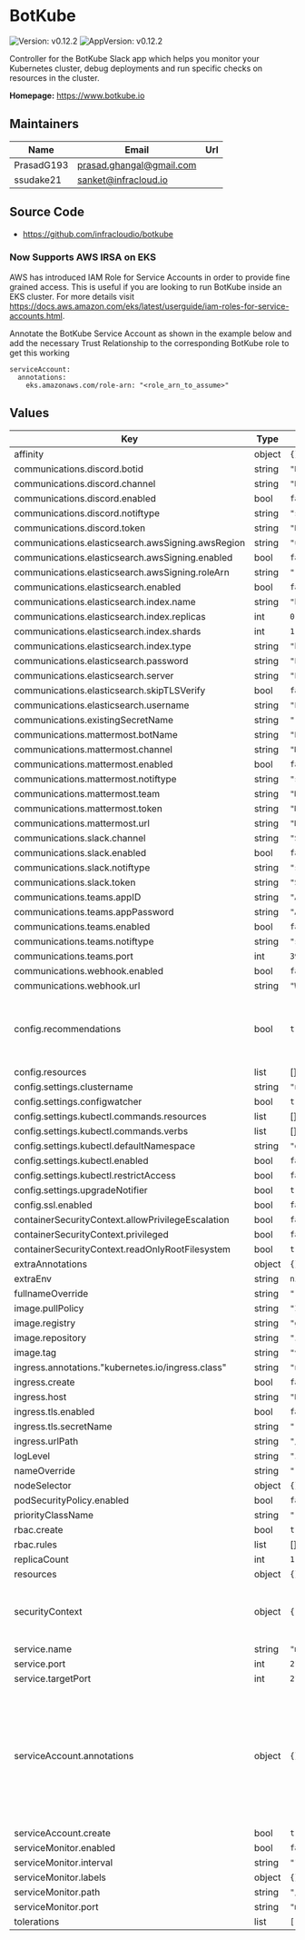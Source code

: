 # BotKube

![Version: v0.12.2](https://img.shields.io/badge/Version-v0.12.2-informational?style=flat-square) ![AppVersion: v0.12.2](https://img.shields.io/badge/AppVersion-v0.12.2-informational?style=flat-square)

Controller for the BotKube Slack app which helps you monitor your Kubernetes cluster, debug deployments and run specific checks on resources in the cluster.

**Homepage:** <https://www.botkube.io>

## Maintainers

| Name | Email | Url |
| ---- | ------ | --- |
| PrasadG193 | prasad.ghangal@gmail.com |  |
| ssudake21 | sanket@infracloud.io |  |

## Source Code

* <https://github.com/infracloudio/botkube>

### Now Supports AWS IRSA on EKS

AWS has introduced IAM Role for Service Accounts in order to provide fine grained access. This is useful if you are looking to run BotKube inside an EKS cluster. For more details visit https://docs.aws.amazon.com/eks/latest/userguide/iam-roles-for-service-accounts.html.

Annotate the BotKube Service Account as shown in the example below and add the necessary Trust Relationship to the corresponding BotKube role to get this working

```
serviceAccount:
  annotations:
    eks.amazonaws.com/role-arn: "<role_arn_to_assume>"
```

## Values

| Key | Type | Default | Description |
|-----|------|---------|-------------|
| affinity | object | `{}` |  |
| communications.discord.botid | string | `"DISCORD_BOT_ID"` |  |
| communications.discord.channel | string | `"DISCORD_CHANNEL_ID"` |  |
| communications.discord.enabled | bool | `false` |  |
| communications.discord.notiftype | string | `"short"` |  |
| communications.discord.token | string | `"DISCORD_TOKEN"` |  |
| communications.elasticsearch.awsSigning.awsRegion | string | `"us-east-1"` |  |
| communications.elasticsearch.awsSigning.enabled | bool | `false` |  |
| communications.elasticsearch.awsSigning.roleArn | string | `""` |  |
| communications.elasticsearch.enabled | bool | `false` |  |
| communications.elasticsearch.index.name | string | `"botkube"` |  |
| communications.elasticsearch.index.replicas | int | `0` |  |
| communications.elasticsearch.index.shards | int | `1` |  |
| communications.elasticsearch.index.type | string | `"botkube-event"` |  |
| communications.elasticsearch.password | string | `"ELASTICSEARCH_PASSWORD"` |  |
| communications.elasticsearch.server | string | `"ELASTICSEARCH_ADDRESS"` |  |
| communications.elasticsearch.skipTLSVerify | bool | `false` |  |
| communications.elasticsearch.username | string | `"ELASTICSEARCH_USERNAME"` |  |
| communications.existingSecretName | string | `""` |  |
| communications.mattermost.botName | string | `"BotKube"` |  |
| communications.mattermost.channel | string | `"MATTERMOST_CHANNEL"` |  |
| communications.mattermost.enabled | bool | `false` |  |
| communications.mattermost.notiftype | string | `"short"` |  |
| communications.mattermost.team | string | `"MATTERMOST_TEAM"` |  |
| communications.mattermost.token | string | `"MATTERMOST_TOKEN"` |  |
| communications.mattermost.url | string | `"MATTERMOST_SERVER_URL"` |  |
| communications.slack.channel | string | `"SLACK_CHANNEL"` |  |
| communications.slack.enabled | bool | `false` |  |
| communications.slack.notiftype | string | `"short"` |  |
| communications.slack.token | string | `"SLACK_API_TOKEN"` |  |
| communications.teams.appID | string | `"APPLICATION_ID"` |  |
| communications.teams.appPassword | string | `"APPLICATION_PASSWORD"` |  |
| communications.teams.enabled | bool | `false` |  |
| communications.teams.notiftype | string | `"short"` |  |
| communications.teams.port | int | `3978` |  |
| communications.webhook.enabled | bool | `false` |  |
| communications.webhook.url | string | `"WEBHOOK_URL"` |  |
| config.recommendations | bool | `true` |  about the best practices for the created resource |
| config.resources | list | [] | |
| config.settings.clustername | string | `"not-configured"` |  |
| config.settings.configwatcher | bool | `true` |  |
| config.settings.kubectl.commands.resources | list | [] |  |
| config.settings.kubectl.commands.verbs | list | [] |  |
| config.settings.kubectl.defaultNamespace | string | `"default"` |  |
| config.settings.kubectl.enabled | bool | `false` |  |
| config.settings.kubectl.restrictAccess | bool | `false` |  |
| config.settings.upgradeNotifier | bool | `true` |  |
| config.ssl.enabled | bool | `false` |  |
| containerSecurityContext.allowPrivilegeEscalation | bool | `false` |  |
| containerSecurityContext.privileged | bool | `false` |  |
| containerSecurityContext.readOnlyRootFilesystem | bool | `true` |  |
| extraAnnotations | object | `{}` |  |
| extraEnv | string | `nil` |  |
| fullnameOverride | string | `""` |  |
| image.pullPolicy | string | `"IfNotPresent"` |  |
| image.registry | string | `"ghcr.io"` |  |
| image.repository | string | `"infracloudio/botkube"` |  |
| image.tag | string | `"v0.12.2"` |  |
| ingress.annotations."kubernetes.io/ingress.class" | string | `"nginx"` |  |
| ingress.create | bool | `false` |  |
| ingress.host | string | `"HOST"` |  |
| ingress.tls.enabled | bool | `false` |  |
| ingress.tls.secretName | string | `""` |  |
| ingress.urlPath | string | `"/"` |  |
| logLevel | string | `"info"` |  |
| nameOverride | string | `""` |  |
| nodeSelector | object | `{}` |  |
| podSecurityPolicy.enabled | bool | `false` |  |
| priorityClassName | string | `""` |  |
| rbac.create | bool | `true` |  |
| rbac.rules | list | [] |  |
| replicaCount | int | `1` |  |
| resources | object | `{}` |  |
| securityContext | object | `{"runAsGroup":101,"runAsUser":101}` |  set to run as a Non-Privileged user by default |
| service.name | string | `"metrics"` |  |
| service.port | int | `2112` |  |
| service.targetPort | int | `2112` |  |
| serviceAccount.annotations | object | `{}` |  If not set and create is true, a name is generated using the fullname template annotations for the service account |
| serviceAccount.create | bool | `true` |  |
| serviceMonitor.enabled | bool | `false` |  |
| serviceMonitor.interval | string | `"10s"` |  |
| serviceMonitor.labels | object | `{}` |  |
| serviceMonitor.path | string | `"/metrics"` |  |
| serviceMonitor.port | string | `"metrics"` |  |
| tolerations | list | `[]` |  |

